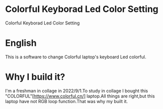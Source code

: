 # Colorful Keyborad Led Color Setting
Colorful Keyborad Led Color Setting  
# English  
This is a software to change Colorful laptop's keyboard Led colorful.  
# Why I build it?  
I'm a freshman in collage in 2022/9/1.To study in collage I bought this "COLORFUL"[https://www.colorful.cn/] laptop.All things are right,but this laptop have not RGB loop function.That was why my built it.
